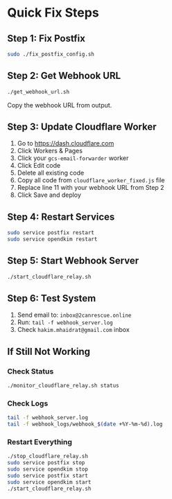 # Quick Fix Steps

## Step 1: Fix Postfix
```bash
sudo ./fix_postfix_config.sh
```

## Step 2: Get Webhook URL
```bash
./get_webhook_url.sh
```
Copy the webhook URL from output.

## Step 3: Update Cloudflare Worker
1. Go to https://dash.cloudflare.com
2. Click Workers & Pages
3. Click your `gcs-email-forwarder` worker
4. Click Edit code
5. Delete all existing code
6. Copy all code from `cloudflare_worker_fixed.js` file
7. Replace line 11 with your webhook URL from Step 2
8. Click Save and deploy

## Step 4: Restart Services
```bash
sudo service postfix restart
sudo service opendkim restart
```

## Step 5: Start Webhook Server
```bash
./start_cloudflare_relay.sh
```

## Step 6: Test System
1. Send email to: `inbox@2canrescue.online`
2. Run: `tail -f webhook_server.log`
3. Check `hakim.mhaidrat@gmail.com` inbox

## If Still Not Working

### Check Status
```bash
./monitor_cloudflare_relay.sh status
```

### Check Logs
```bash
tail -f webhook_server.log
tail -f webhook_logs/webhook_$(date +%Y-%m-%d).log
```

### Restart Everything
```bash
./stop_cloudflare_relay.sh
sudo service postfix stop
sudo service opendkim stop
sudo service postfix start
sudo service opendkim start
./start_cloudflare_relay.sh